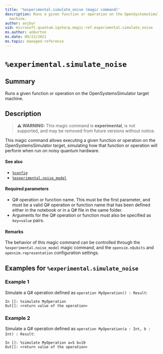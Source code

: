 ```yaml
---
title: '%experimental.simulate_noise (magic command)'
description: Runs a given function or operation on the OpenSystemsSimulator target
  machine.
author: anjbur
uid: microsoft.quantum.iqsharp.magic-ref.experimental.simulate_noise
ms.author: anburton
ms.date: 09/23/2021
ms.topic: managed-reference
---
```


<!--
    NB: This file has been automatically generated from Microsoft.Quantum.IQSharp.Kernel.dll,
        please do not manually edit it.

    [DEBUG] JSON source:
        {"Name": "%experimental.simulate_noise", "Documentation": {"Summary": "Runs a given function or operation on the OpenSystemsSimulator target machine.", "Full": null, "Description": "\r\n> **\u26a0 WARNING:** This magic command is **experimental**,\r\n> is not supported, and may be removed from future versions without notice.\r\n\r\nThis magic command allows executing a given function or operation\r\non the OpenSystemsSimulator target, simulating how that function or operation\r\nwill perform when run on noisy quantum hardware.\r\n\r\n#### See also\r\n\r\n- [`%config`](https://docs.microsoft.com/qsharp/api/iqsharp-magic/config)\r\n- [`%experimental.noise_model`](https://docs.microsoft.com/qsharp/api/iqsharp-magic/experimental.noise_model)\r\n\r\n#### Required parameters\r\n\r\n- Q# operation or function name. This must be the first parameter, and must be a valid Q# operation\r\nor function name that has been defined either in the notebook or in a Q# file in the same folder.\r\n- Arguments for the Q# operation or function must also be specified as `key=value` pairs.\r\n\r\n#### Remarks\r\n\r\nThe behavior of this magic command can be controlled through the `%experimental.noise_model` magic command,\r\nand the `opensim.nQubits` and `opensim.representation` configuration settings.\r\n                ", "Remarks": null, "Examples": ["\r\nSimulate a Q# operation defined as `operation MyOperation() : Result`:\r\n```\r\nIn []: %simulate MyOperation\r\nOut[]: <return value of the operation>\r\n```\r\n                    ", "\r\nSimulate a Q# operation defined as `operation MyOperation(a : Int, b : Int) : Result`:\r\n```\r\nIn []: %simulate MyOperation a=5 b=10\r\nOut[]: <return value of the operation>\r\n```\r\n                    "], "SeeAlso": null}, "AssemblyName": "Microsoft.Quantum.IQSharp.Kernel"}
-->

# `%experimental.simulate_noise`

## Summary

Runs a given function or operation on the OpenSystemsSimulator target machine.

## Description

> **⚠ WARNING:** This magic command is **experimental**,
> is not supported, and may be removed from future versions without notice.

This magic command allows executing a given function or operation
on the OpenSystemsSimulator target, simulating how that function or operation
will perform when run on noisy quantum hardware.

#### See also

- [`%config`](https://docs.microsoft.com/qsharp/api/iqsharp-magic/config)
- [`%experimental.noise_model`](https://docs.microsoft.com/qsharp/api/iqsharp-magic/experimental.noise_model)

#### Required parameters

- Q# operation or function name. This must be the first parameter, and must be a valid Q# operation
or function name that has been defined either in the notebook or in a Q# file in the same folder.
- Arguments for the Q# operation or function must also be specified as `key=value` pairs.

#### Remarks

The behavior of this magic command can be controlled through the `%experimental.noise_model` magic command,
and the `opensim.nQubits` and `opensim.representation` configuration settings.

## Examples for `%experimental.simulate_noise`

### Example 1

Simulate a Q# operation defined as `operation MyOperation() : Result`:
```
In []: %simulate MyOperation
Out[]: <return value of the operation>
```

### Example 2

Simulate a Q# operation defined as `operation MyOperation(a : Int, b : Int) : Result`:
```
In []: %simulate MyOperation a=5 b=10
Out[]: <return value of the operation>
```
